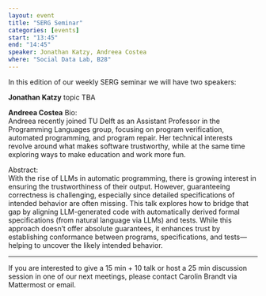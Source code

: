 ```yaml
---
layout: event
title: "SERG Seminar"
categories: [events]
start: "13:45"
end: "14:45"
speaker: Jonathan Katzy, Andreea Costea
where: "Social Data Lab, B28"
---
```


In this edition of our weekly SERG seminar we will have two speakers:

**Jonathan Katzy** 
topic TBA

**Andreea Costea** 
Bio:  
Andreea recently joined TU Delft as an Assistant Professor in the Programming Languages group, focusing on program verification, automated programming, and program repair. Her technical interests revolve around what makes software trustworthy, while at the same time exploring ways to make education and work more fun.

Abstract:  
With the rise of LLMs in automatic programming, there is growing interest in ensuring the trustworthiness of their output. However, guaranteeing correctness is challenging, especially since detailed specifications of intended behavior are often missing. This talk explores how to bridge that gap by aligning LLM-generated code with automatically derived formal specifications (from natural language via LLMs) and tests. While this approach doesn’t offer absolute guarantees, it enhances trust by establishing conformance between programs, specifications, and tests—helping to uncover the likely intended behavior.

---
If you are interested to give a 15 min + 10 talk or host a 25 min discussion session in one of our next meetings, please contact Carolin Brandt via Mattermost or email.
